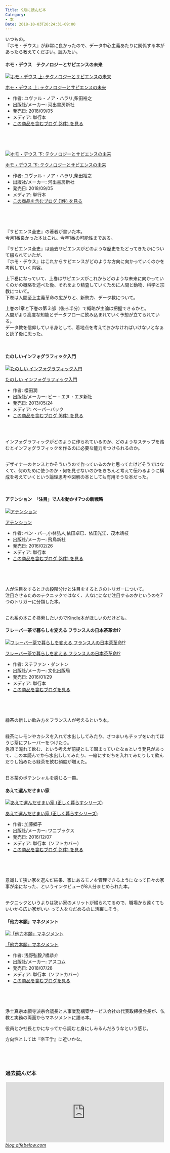 ```yaml
---
Title: 9月に読んだ本
Category:
- 本
Date: 2018-10-03T20:24:31+09:00
---
```


<p>いつもの。<br />『ホモ・デウス』が非常に良かったので、データ中心主義あたりに関係する本があったら教えてください。読みたい。</p>
<h4>ホモ・デウス　テクノロジーとサピエンスの未来</h4>
<div class="freezed">
<div class="hatena-asin-detail"><a href="http://www.amazon.co.jp/exec/obidos/ASIN/4309227368/ab1025-22/"><img class="hatena-asin-detail-image" title="ホモ・デウス 上: テクノロジーとサピエンスの未来" src="https://images-fe.ssl-images-amazon.com/images/I/41pGEawjlAL._SL160_.jpg" alt="ホモ・デウス 上: テクノロジーとサピエンスの未来" /></a>
<div class="hatena-asin-detail-info">
<p class="hatena-asin-detail-title"><a href="http://www.amazon.co.jp/exec/obidos/ASIN/4309227368/ab1025-22/">ホモ・デウス 上: テクノロジーとサピエンスの未来</a></p>
<ul>
<li><span class="hatena-asin-detail-label">作者:</span> ユヴァル・ノア・ハラリ,柴田裕之</li>
<li><span class="hatena-asin-detail-label">出版社/メーカー:</span> 河出書房新社</li>
<li><span class="hatena-asin-detail-label">発売日:</span> 2018/09/05</li>
<li><span class="hatena-asin-detail-label">メディア:</span> 単行本</li>
<li><a href="http://d.hatena.ne.jp/asin/4309227368/ab1025-22" target="_blank">この商品を含むブログ (3件) を見る</a></li>
</ul>
</div>
<div class="hatena-asin-detail-foot"> </div>
</div>
</div>
<p> </p>
<div class="freezed">
<div class="hatena-asin-detail"><a href="http://www.amazon.co.jp/exec/obidos/ASIN/4309227376/ab1025-22/"><img class="hatena-asin-detail-image" title="ホモ・デウス 下: テクノロジーとサピエンスの未来" src="https://images-fe.ssl-images-amazon.com/images/I/41RUls3UcNL._SL160_.jpg" alt="ホモ・デウス 下: テクノロジーとサピエンスの未来" /></a>
<div class="hatena-asin-detail-info">
<p class="hatena-asin-detail-title"><a href="http://www.amazon.co.jp/exec/obidos/ASIN/4309227376/ab1025-22/">ホモ・デウス 下: テクノロジーとサピエンスの未来</a></p>
<ul>
<li><span class="hatena-asin-detail-label">作者:</span> ユヴァル・ノア・ハラリ,柴田裕之</li>
<li><span class="hatena-asin-detail-label">出版社/メーカー:</span> 河出書房新社</li>
<li><span class="hatena-asin-detail-label">発売日:</span> 2018/09/05</li>
<li><span class="hatena-asin-detail-label">メディア:</span> 単行本</li>
<li><a href="http://d.hatena.ne.jp/asin/4309227376/ab1025-22" target="_blank">この商品を含むブログ (1件) を見る</a></li>
</ul>
</div>
<div class="hatena-asin-detail-foot"> </div>
</div>
</div>
<p> </p>
<p>『サピエンス全史』の著者が書いた本。<br />今月1番良かった本はこれ。今年1番の可能性まである。</p>
<p>『サピエンス全史』は過去サピエンスがどのような歴史をたどってきたかについて綴られていたが、<br />『ホモ・デウス』はこれからサピエンスがどのような方向に向かっていくのかを考察していく内容。</p>
<p>上下巻になっていて、上巻はサピエンスがこれからどのような未来に向かっていくのかの概略を述べた後、それをより精査していくために人間と動物、科学と宗教について。<br />下巻は人間至上主義革命の広がりと、新勢力、データ教について。</p>
<p>上巻の1章と下巻の第３部（後ろ半分）で概略が主論は把握できるかと。<br />人間がより高度な知能とデータフローに飲み込まれていく予想が立てられている。<br />データ教を信仰している身として、着地点を考えておかなければいけないとなぁと読了後に思った。</p>
<p> </p>
<h4>たのしいインフォグラフィック入門</h4>
<div class="freezed">
<div class="hatena-asin-detail"><a href="http://www.amazon.co.jp/exec/obidos/ASIN/4861008530/ab1025-22/"><img class="hatena-asin-detail-image" title="たのしい インフォグラフィック入門" src="https://images-fe.ssl-images-amazon.com/images/I/51GoBpt%2BigL._SL160_.jpg" alt="たのしい インフォグラフィック入門" /></a>
<div class="hatena-asin-detail-info">
<p class="hatena-asin-detail-title"><a href="http://www.amazon.co.jp/exec/obidos/ASIN/4861008530/ab1025-22/">たのしい インフォグラフィック入門</a></p>
<ul>
<li><span class="hatena-asin-detail-label">作者:</span> 櫻田潤</li>
<li><span class="hatena-asin-detail-label">出版社/メーカー:</span> ビー・エヌ・エヌ新社</li>
<li><span class="hatena-asin-detail-label">発売日:</span> 2013/05/24</li>
<li><span class="hatena-asin-detail-label">メディア:</span> ペーパーバック</li>
<li><a href="http://d.hatena.ne.jp/asin/4861008530/ab1025-22" target="_blank">この商品を含むブログ (6件) を見る</a></li>
</ul>
</div>
<div class="hatena-asin-detail-foot"> </div>
</div>
</div>
<p> <br />インフォグラフィックがどのように作られているのか、どのようなステップを踏むとインフォグラフィックを作るのに必要な能力をつけられるのか。</p>
<p><br />デザイナーのセンスとかそういうので作っているのかと思ってたけどそうではなくて、何のために使うのか・何を見せないのかをきちんと考えて伝わるように構成を考えていくという論理思考や図解の本としても有用そうな本だった。</p>
<p> </p>
<h4>アテンション　「注目」で人を動かす7つの新戦略 </h4>
<div class="freezed">
<div class="hatena-asin-detail"><a href="http://www.amazon.co.jp/exec/obidos/ASIN/4864104565/ab1025-22/"><img class="hatena-asin-detail-image" title="アテンション" src="https://images-fe.ssl-images-amazon.com/images/I/51HEnTDO5vL._SL160_.jpg" alt="アテンション" /></a>
<div class="hatena-asin-detail-info">
<p class="hatena-asin-detail-title"><a href="http://www.amazon.co.jp/exec/obidos/ASIN/4864104565/ab1025-22/">アテンション</a></p>
<ul>
<li><span class="hatena-asin-detail-label">作者:</span> ベン・パー,小林弘人,依田卓巳、依田光江、茂木靖枝</li>
<li><span class="hatena-asin-detail-label">出版社/メーカー:</span> 飛鳥新社</li>
<li><span class="hatena-asin-detail-label">発売日:</span> 2016/02/26</li>
<li><span class="hatena-asin-detail-label">メディア:</span> 単行本</li>
<li><a href="http://d.hatena.ne.jp/asin/4864104565/ab1025-22" target="_blank">この商品を含むブログ (3件) を見る</a></li>
</ul>
</div>
<div class="hatena-asin-detail-foot"> </div>
</div>
</div>
<p> </p>
<p>人が注目をするときの段階分けと注目をするときのトリガーについて。<br />注目させるためのテクニックではなく、人なにになぜ注目するのかというのを7つのトリガーに分類した本。</p>
<p><br />これ系の本こそ検索したいのでKindle本がほしいのだけども。</p>
<h4>フレーバー茶で暮らしを変える フランス人の日本茶革命!?</h4>
<div class="freezed">
<div class="hatena-asin-detail"><a href="http://www.amazon.co.jp/exec/obidos/ASIN/4579212584/ab1025-22/"><img class="hatena-asin-detail-image" title="フレーバー茶で暮らしを変える フランス人の日本茶革命!?" src="https://images-fe.ssl-images-amazon.com/images/I/51GxiwT7AnL._SL160_.jpg" alt="フレーバー茶で暮らしを変える フランス人の日本茶革命!?" /></a>
<div class="hatena-asin-detail-info">
<p class="hatena-asin-detail-title"><a href="http://www.amazon.co.jp/exec/obidos/ASIN/4579212584/ab1025-22/">フレーバー茶で暮らしを変える フランス人の日本茶革命!?</a></p>
<ul>
<li><span class="hatena-asin-detail-label">作者:</span> ステファン・ダントン</li>
<li><span class="hatena-asin-detail-label">出版社/メーカー:</span> 文化出版局</li>
<li><span class="hatena-asin-detail-label">発売日:</span> 2016/01/29</li>
<li><span class="hatena-asin-detail-label">メディア:</span> 単行本</li>
<li><a href="http://d.hatena.ne.jp/asin/4579212584/ab1025-22" target="_blank">この商品を含むブログを見る</a></li>
</ul>
</div>
<div class="hatena-asin-detail-foot"> </div>
</div>
</div>
<p> </p>
<p>緑茶の新しい飲み方をフランス人が考えるという本。</p>
<p><br />緑茶にレモンやカシスを入れて水出ししてみたり、さつまいもチップをいれてほうじ茶にフレーバーをつけたり。<br />急須で淹れて飲む、という考えが前提として固まっていたなぁという発見があって、この本読んでから水出ししてみたり、一緒にすだちを入れてみたりして飲んだりし始めたら緑茶を飲む頻度が増えた。</p>
<p><br />日本茶のポテンシャルを感じる一冊。</p>
<h4>あえて選んだせまい家</h4>
<div class="freezed">
<div class="hatena-asin-detail"><a href="http://www.amazon.co.jp/exec/obidos/ASIN/4847095251/ab1025-22/"><img class="hatena-asin-detail-image" title="あえて選んだせまい家 (正しく暮らすシリーズ)" src="https://images-fe.ssl-images-amazon.com/images/I/41g2yF4anxL._SL160_.jpg" alt="あえて選んだせまい家 (正しく暮らすシリーズ)" /></a>
<div class="hatena-asin-detail-info">
<p class="hatena-asin-detail-title"><a href="http://www.amazon.co.jp/exec/obidos/ASIN/4847095251/ab1025-22/">あえて選んだせまい家 (正しく暮らすシリーズ)</a></p>
<ul>
<li><span class="hatena-asin-detail-label">作者:</span> 加藤郷子</li>
<li><span class="hatena-asin-detail-label">出版社/メーカー:</span> ワニブックス</li>
<li><span class="hatena-asin-detail-label">発売日:</span> 2016/12/07</li>
<li><span class="hatena-asin-detail-label">メディア:</span> 単行本（ソフトカバー）</li>
<li><a href="http://d.hatena.ne.jp/asin/4847095251/ab1025-22" target="_blank">この商品を含むブログ (2件) を見る</a></li>
</ul>
</div>
<div class="hatena-asin-detail-foot"> </div>
</div>
</div>
<p> </p>
<p>意識して狭い家を選んだ結果、家にあるモノを管理できるようになって日々の家事が楽になった、というインタビューが8人分まとめられた本。</p>
<p><br />テクニックというよりは狭い家のメリットが綴られてるので、職場から遠くてもいいから広い家がいい って人をなだめるのに活躍しそう。</p>
<h4>「他力本願」マネジメント</h4>
<div class="freezed">
<div class="hatena-asin-detail"><a href="http://www.amazon.co.jp/exec/obidos/ASIN/477620990X/ab1025-22/"><img class="hatena-asin-detail-image" title="「他力本願」マネジメント" src="https://images-fe.ssl-images-amazon.com/images/I/51C5F0zJYXL._SL160_.jpg" alt="「他力本願」マネジメント" /></a>
<div class="hatena-asin-detail-info">
<p class="hatena-asin-detail-title"><a href="http://www.amazon.co.jp/exec/obidos/ASIN/477620990X/ab1025-22/">「他力本願」マネジメント</a></p>
<ul>
<li><span class="hatena-asin-detail-label">作者:</span> 浅野弘毅,?橋恭介</li>
<li><span class="hatena-asin-detail-label">出版社/メーカー:</span> アスコム</li>
<li><span class="hatena-asin-detail-label">発売日:</span> 2018/07/28</li>
<li><span class="hatena-asin-detail-label">メディア:</span> 単行本（ソフトカバー）</li>
<li><a href="http://d.hatena.ne.jp/asin/477620990X/ab1025-22" target="_blank">この商品を含むブログを見る</a></li>
</ul>
</div>
<div class="hatena-asin-detail-foot"> </div>
</div>
</div>
<p> </p>
<p>浄土真宗本願寺派宗会議長と人事業務構築サービス会社の代表取締役会長が、仏教と実務の両面からマネジメントに語る本。</p>
<p>役員とか社長とかになってから読むと身にしみるんだろうなという感じ。</p>
<p>方向性としては『帝王学』に近いかな。</p>
<p> </p>
<p> </p>

### 過去読んだ本 

<p><iframe class="embed-card embed-blogcard" style="display: block; width: 100%; height: 190px; max-width: 500px; margin: auto;" title="7・8月に読んだ本 - FUN YOU BLOG" src="https://hatenablog-parts.com/embed?url=http%3A%2F%2Fblog.alfebelow.com%2Fentry%2F2018%2F09%2F02%2F7%25E3%2583%25BB8%25E6%259C%2588%25E3%2581%25AB%25E8%25AA%25AD%25E3%2582%2593%25E3%2581%25A0%25E6%259C%25AC" frameborder="0" scrolling="no"></iframe><cite class="hatena-citation"><a href="http://blog.alfebelow.com/entry/2018/09/02/7%E3%83%BB8%E6%9C%88%E3%81%AB%E8%AA%AD%E3%82%93%E3%81%A0%E6%9C%AC">blog.alfebelow.com</a></cite></p>
<p> </p>
